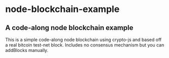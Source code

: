 # node-blockchain-example
## A code-along node blockchain example

This is a simple code-along node blockchain using crypto-js and based off a real bitcoin test-net block. 
Includes no consensus mechanism but you can addBlocks manually. 
